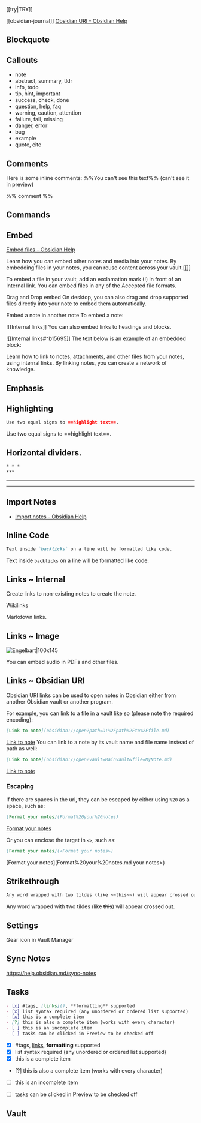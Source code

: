 [[try|TRY]]

[[obsidian-journal]]
[Obsidian URI - Obsidian Help](https://help.obsidian.md/Extending+Obsidian/Obsidian+URI)

## Blockquote

## Callouts

- note
- abstract, summary, tldr
- info, todo
- tip, hint, important
- success, check, done
- question, help, faq
- warning, caution, attention
- failure, fail, missing
- danger, error
- bug
- example
- quote, cite

## Comments

Here is some inline comments: %%You can't see this text%% (can't see it in preview)

%%
comment
%%
## Commands


## Embed

[Embed files - Obsidian Help](https://help.obsidian.md/embeds)

Learn how you can embed other notes and media into your notes. By embedding files in your notes, you can reuse content across your vault.[[]]

To embed a file in your vault, add an exclamation mark (!) in front of an Internal link. You can embed files in any of the Accepted file formats.

Drag and Drop embed
On desktop, you can also drag and drop supported files directly into your note to embed them automatically.

Embed a note in another note
To embed a note:

![[Internal links]]
You can also embed links to headings and blocks.

![[Internal links#^b15695]]
The text below is an example of an embedded block:

Learn how to link to notes, attachments, and other files from your notes, using internal links. By linking notes, you can create a network of knowledge.
## Emphasis

## Highlighting

```md
Use two equal signs to ==highlight text==.
```
Use two equal signs to ==highlight text==.

## Horizontal dividers.
```md
* * *
***
```

* * *
***

## Import Notes

* [Import notes - Obsidian Help](https://help.obsidian.md/import)

## Inline Code

```md
Text inside `backticks` on a line will be formatted like code.
```

Text inside `backticks` on a line will be formatted like code.

## Links ~ Internal

Create links to non-existing notes to create the note.

Wikilinks

Markdown links.

## Links ~ Image

![Engelbart|100x145](https://history-computer.com/ModernComputer/Basis/images/Engelbart.jpg)

You can embed audio in PDFs and other files.


## Links ~ Obsidian URI

Obsidian URI links can be used to open notes in Obsidian either from another Obsidian vault or another program.

For example, you can link to a file in a vault like so (please note the required encoding):

```md
[Link to note](obsidian://open?path=D:%2Fpath%2Fto%2Ffile.md)
```

[Link to note](obsidian://open?path=D:%2Fpath%2Fto%2Ffile.md)
You can link to a note by its vault name and file name instead of path as well:

```md
[Link to note](obsidian://open?vault=MainVault&file=MyNote.md)
```

[Link to note](obsidian://open?vault=MainVault&file=MyNote.md)

### Escaping

If there are spaces in the url, they can be escaped by either using `%20` as a space, such as:

```md
[Format your notes](Format%20your%20notes)
```

[Format your notes](Format%20your%20notes.md)

Or you can enclose the target in `<>`, such as:

```md
[Format your notes](<Format your notes>)
```

[Format your notes](Format%20your%20notes.md your notes>)

## Strikethrough

```md
Any word wrapped with two tildes (like ~~this~~) will appear crossed out.
```

Any word wrapped with two tildes (like ~~this~~) will appear crossed out.
## Settings

Gear icon in Vault Manager

## Sync Notes

https://help.obsidian.md/sync-notes

## Tasks

```md
- [x] #tags, [links](), **formatting** supported
- [x] list syntax required (any unordered or ordered list supported)
- [x] this is a complete item
- [?] this is also a complete item (works with every character)
- [ ] this is an incomplete item
- [ ] tasks can be clicked in Preview to be checked off
```

- [x] #tags, [links](), **formatting** supported
- [x] list syntax required (any unordered or ordered list supported)
- [x] this is a complete item
- [?] this is also a complete item (works with every character)
- [ ] this is an incomplete item
- [ ] tasks can be clicked in Preview to be checked off


## Vault

